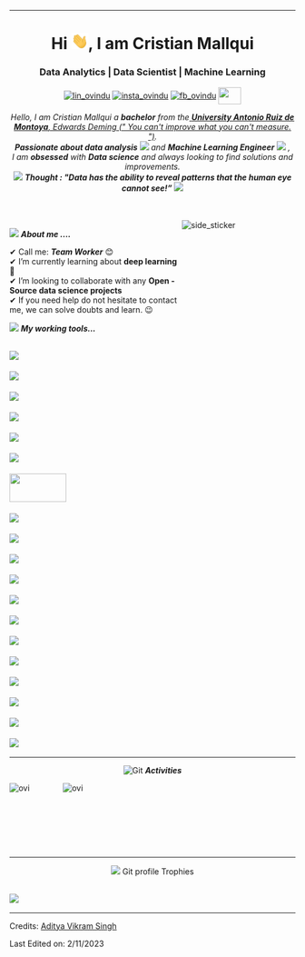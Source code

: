 <hr>
<h1 align="center">Hi <img src="https://raw.githubusercontent.com/ABSphreak/ABSphreak/master/gifs/Hi.gif" width="30px">, I am Cristian Mallqui </h1>
<h3 align="center">Data Analytics | Data Scientist | Machine Learning </h3>
<p align="center">
<a href="https://www.linkedin.com/in/cristian-hugo-mallqui-vilca-1205871b7/" target="blank"><img align="center" src="https://cdn-icons-png.flaticon.com/512/174/174857.png" alt="lin_ovindu" height="30" width="30" /></a>  
<a href="https://www.instagram.com/techpead/" target="blank"><img align="center" src="https://about.fb.com/es/wp-content/uploads/sites/13/2019/10/new-ig-icon-1.png" alt="insta_ovindu" height="40" width="60" /></a>
<a href="https://web.facebook.com/profile.php?id=61553300667691/" target="blank"><img align="center" src="https://cdn-icons-png.flaticon.com/512/145/145802.png" alt="fb_ovindu" height="40" width="40" /></a>
<a href = "cristian.mvilca.14@gmail.com"><img align="center" src="https://seeklogo.com/images/G/gmail-new-2020-logo-32DBE11BB4-seeklogo.com.png" height="30" width="40" /></a>
</p>
</p>



<p align="center">
  <em>
    Hello, I am Cristian Mallqui a <b>bachelor</b> from the<a href="https://www.uarm.edu.pe/"> <b>University Antonio Ruiz de Montoya</b>, Edwards Deming (" You can't improve what you can't measure. ")</a>. <br>
    <b>Passionate about data analysis</b> <img src="https://github.com/TheDudeThatCode/TheDudeThatCode/blob/master/Assets/Developer.gif" width="30px"> and <b>Machine Learning Engineer</b>&nbsp;<img src="https://github.com/TheDudeThatCode/TheDudeThatCode/blob/master/Assets/Designer.gif" width="36px">&nbsp,<br>I am <b>obsessed</b>
    with <b>Data science</b> and always looking to find solutions and improvements. 
  </em> 
  <br>
  <img src="https://media.giphy.com/media/gH3LO09IOiZIqePwv9/giphy.gif" width="50" /> <b><i align="center">Thought : "Data has the ability to reveal patterns that the human eye cannot see!”</i></b> <img src="https://media.giphy.com/media/qjqUcgIyRjsl2/giphy.gif" width="50" />
</p>
<br><br>
<img align="right" width=200px height=200px alt="side_sticker" src="https://media.giphy.com/media/TEnXkcsHrP4YedChhA/giphy.gif" />

<img src="https://media.giphy.com/media/iY8CRBdQXODJSCERIr/giphy.gif" width="30px">&nbsp;***About me ....***

✔ Call me: ***Team Worker*** 😊 <br>
✔ I’m currently learning about **deep learning**🥰<br>
✔ I’m looking to collaborate with any **Open - Source data science projects**<br>
✔ If you need help do not hesitate to contact me, we can solve doubts and learn. 😉<br>
 

<img src="https://media.giphy.com/media/iY8CRBdQXODJSCERIr/giphy.gif" width="30px">&nbsp;***My working tools...***
<p align="left">
  

  <code> <img height="50" src="https://encrypted-tbn0.gstatic.com/images?q=tbn:ANd9GcSV9Fj9wIelCdFgXTjjQsO1X_-mTWlHIJW82bEEOce-Ag&s"> </code>
  <code> <img height="50" src="https://upload.wikimedia.org/wikipedia/commons/7/7e/Spyder_logo.svg"> </code>
  <code> <img height="50" src="https://www.vectorlogo.zone/logos/jupyter/jupyter-ar21.svg"> </code>
  <code> <img height="50" src="https://i.pinimg.com/564x/90/bf/bc/90bfbc7c6de6ac8ff51c2d66d87a0cc3.jpg"> </code>
  <code> <img height="50" src="https://www.vectorlogo.zone/logos/mysql/mysql-ar21.svg"> </code>
  <code> <img height="50" src="https://logohistory.net/wp-content/uploads/2023/05/Power-BI-Symbol.png"> </code>
  <code> <img height="50" src="https://frankgalandev.com/wp-content/uploads/2021/12/logo_matplotlib.png" width='100'> </code>
  <code> <img height="50" src="https://upload.wikimedia.org/wikipedia/commons/thumb/e/ed/Pandas_logo.svg/768px-Pandas_logo.svg.png"> </code>
  <code> <img height="50" src="https://www.vectorlogo.zone/logos/numpy/numpy-ar21.svg"> </code>
  <code> <img height="50" src="https://upload.wikimedia.org/wikipedia/commons/thumb/d/d0/RStudio_logo_flat.svg/1280px-RStudio_logo_flat.svg.png"> </code>
  <code> <img height="50" src="https://opendatascience.com/wp-content/uploads/2018/04/tidyverse-711x350.jpg"> </code>
  <code> <img height="50" src="https://seeklogo.com/images/S/scikit-learn-logo-8766D07E2E-seeklogo.com.png"> </code>
  <code> <img height="50" src="https://www.vectorlogo.zone/logos/tensorflow/tensorflow-ar21.svg"> </code>
  <code> <img height="50" src="https://logos-world.net/wp-content/uploads/2021/10/Tableau-Emblem.png"> </code>
  <code> <img height="50" src="https://encrypted-tbn0.gstatic.com/images?q=tbn:ANd9GcTGcYEloI7Q4nbUrWHaMekqnzHU0WU46ChApw&usqp=CAU"> </code>
  <code> <img height="50" src="https://cdn.icon-icons.com/icons2/1826/PNG/512/4202106excellogomicrosoftms-115582_115719.png"> </code>
  <code> <img height="50" src="https://www.gurobi.com/wp-content/plugins/hd_documentations/content/images/documentation-ampl-guide.webp"> </code>
  <code> <img height="50" src="https://encrypted-tbn0.gstatic.com/images?q=tbn:ANd9GcTUyNMYl6LJYOYQVA5WuEKxdpUaa76xJJc2-w&usqp=CAU"> </code>
  <code> <img height="50" src="https://static.wikia.nocookie.net/logopedia/images/d/d8/Colab.png/revision/latest?cb=20201019223838"> </code>
  <hr>
  <p align="center">
 <img src="https://media.giphy.com/media/W5eoZHPpUx9sapR0eu/giphy.gif" width="30px" alt="Git"/>&nbsp;<i><b>Activities</b></i></p>
 
<p><img align="left" src="https://github-readme-stats.vercel.app/api/top-langs?username=OvinduWijethunge&show_icons=true&locale=en&layout=compact&theme=chartreuse-dark" alt="ovi" /></p>
<p>&nbsp;<img align="right" src="https://github-readme-stats.vercel.app/api?username=OvinduWijethunge&show_icons=true&locale=en&theme=chartreuse-dark" alt="ovi" width="410" /></p>
<br><br><br><br><br>

<hr>


<p align="center"><img src="https://media.giphy.com/media/QaMcXSekUWx7aogAUr/giphy.gif" width="30" />&nbsp;Git profile Trophies</p><br>
<img src="https://github-profile-trophy.vercel.app/?username=OvinduWijethunge&theme=juicyfresh&no-bg=true" />


-----
Credits: [Aditya Vikram Singh](https://github.com/AVS1508)

Last Edited on: 2/11/2023
